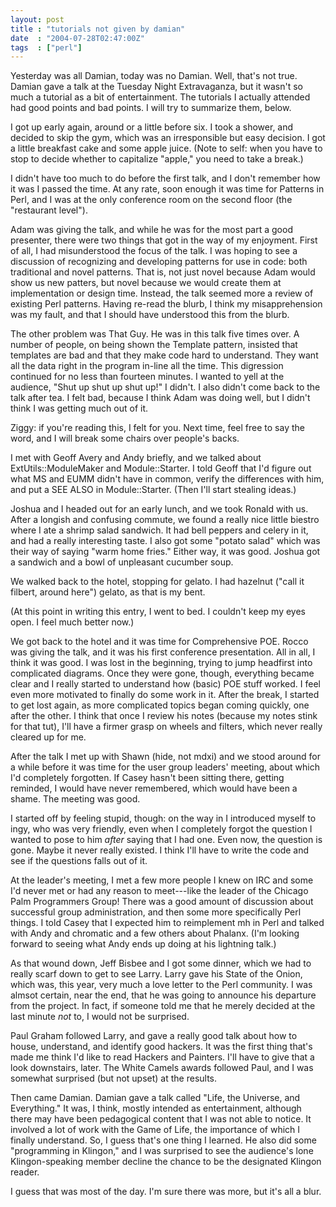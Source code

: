 ```yaml
---
layout: post
title : "tutorials not given by damian"
date  : "2004-07-28T02:47:00Z"
tags  : ["perl"]
---
```

Yesterday was all Damian, today was no Damian.  Well, that's not true.  Damian gave a talk at the Tuesday Night Extravaganza, but it wasn't so much a tutorial as a bit of entertainment.  The tutorials I actually attended had good points and bad points.  I will try to summarize them, below.

I got up early again, around or a little before six.  I took a shower, and decided to skip the gym, which was an irresponsible but easy decision.  I got a little breakfast cake and some apple juice.  (Note to self: when you have to stop to decide whether to capitalize "apple," you need to take a break.)

I didn't have too much to do before the first talk, and I don't remember how it was I passed the time.  At any rate, soon enough it was time for Patterns in Perl, and I was at the only conference room on the second floor (the "restaurant level").

Adam was giving the talk, and while he was for the most part a good presenter, there were two things that got in the way of my enjoyment.  First of all, I had misunderstood the focus of the talk.  I was hoping to see a discussion of recognizing and developing patterns for use in code: both traditional and novel patterns.  That is, not just novel because Adam would show us new patters, but novel because we would create them at implementation or design time.  Instead, the talk seemed more a review of existing Perl patterns.  Having re-read the blurb, I think my misapprehension was my fault, and that I should have understood this from the blurb.

The other problem was That Guy.  He was in this talk five times over.  A number of people, on being shown the Template pattern, insisted that templates are bad and that they make code hard to understand.  They want all the data right in the program in-line all the time.  This digression continued for no less than fourteen minutes.  I wanted to yell at the audience, "Shut up shut up shut up!" I didn't.  I also didn't come back to the talk after tea.  I felt bad, because I think Adam was doing well, but I didn't think I was getting much out of it.

Ziggy: if you're reading this, I felt for you.  Next time, feel free to say the word, and I will break some chairs over people's backs.

I met with Geoff Avery and Andy briefly, and we talked about ExtUtils::ModuleMaker and Module::Starter.  I told Geoff that I'd figure out what MS and EUMM didn't have in common, verify the differences with him, and put a SEE ALSO in Module::Starter.  (Then I'll start stealing ideas.)

Joshua and I headed out for an early lunch, and we took Ronald with us.  After a longish and confusing commute, we found a really nice little biestro where I ate a shrimp salad sandwich.  It had bell peppers and celery in it, and had a really interesting taste.  I also got some "potato salad" which was their way of saying "warm home fries."  Either way, it was good.  Joshua got a sandwich and a bowl of unpleasant cucumber soup.

We walked back to the hotel, stopping for gelato.  I had hazelnut ("call it filbert, around here") gelato, as that is my bent.

(At this point in writing this entry, I went to bed.  I couldn't keep my eyes open.  I feel much better now.)

We got back to the hotel and it was time for Comprehensive POE.  Rocco was giving the talk, and it was his first conference presentation.  All in all, I think it was good.  I was lost in the beginning, trying to jump headfirst into complicated diagrams.  Once they were gone, though, everything became clear and I really started to understand how (basic) POE stuff worked.  I feel even more motivated to finally do some work in it.  After the break, I started to get lost again, as more complicated topics began coming quickly, one after the other.  I think that once I review his notes (because my notes stink for that tut), I'll have a firmer grasp on wheels and filters, which never really cleared up for me.

After the talk I met up with Shawn (hide, not mdxi) and we stood around for a while before it was time for the user group leaders' meeting, about which I'd completely forgotten.  If Casey hasn't been sitting there, getting reminded, I would have never remembered, which would have been a shame.  The meeting was good.

I started off by feeling stupid, though: on the way in I introduced myself to ingy, who was very friendly, even when I completely forgot the question I wanted to pose to him <em>after</em> saying that I had one.  Even now, the question is gone.  Maybe it never really existed.  I think I'll have to write the code and see if the questions falls out of it.

At the leader's meeting, I met a few more people I knew on IRC and some I'd never met or had any reason to meet---like the leader of the Chicago Palm Programmers Group!  There was a good amount of discussion about successful group administration, and then some more specifically Perl things.  I told Casey that I expected him to reimplement mh in Perl and talked with Andy and chromatic and a few others about Phalanx.  (I'm looking forward to seeing what Andy ends up doing at his lightning talk.)

As that wound down, Jeff Bisbee and I got some dinner, which we had to really scarf down to get to see Larry.  Larry gave his State of the Onion, which was, this year, very much a love letter to the Perl community.  I was almsot certain, near the end, that he was going to announce his departure from the project.  In fact, if someone told me that he merely decided at the last minute <em>not</em> to, I would not be surprised.

Paul Graham followed Larry, and gave a really good talk about how to house,  understand, and identify good hackers.  It was the first thing that's made me think I'd like to read Hackers and Painters.  I'll have to give that a look downstairs, later.  The White Camels awards followed Paul, and I was somewhat surprised (but not upset) at the results.   

Then came Damian.  Damian gave a talk called "Life, the Universe, and Everything."  It was, I think, mostly intended as entertainment, although there may have been pedagogical content that I was not able to notice.  It involved a lot of work with the Game of Life, the importance of which I finally understand.  So, I guess that's one thing I learned.  He also did some "programming in Klingon," and I was surprised to see the audience's lone Klingon-speaking member decline the chance to be the designated Klingon reader.

I guess that was most of the day.  I'm sure there was more, but it's all a blur.

